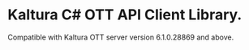 # Kaltura C# OTT API Client Library.
Compatible with Kaltura OTT server version 6.1.0.28869 and above.

